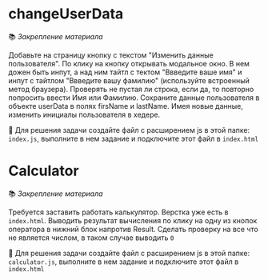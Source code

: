 # changeUserData

📚 _Закрепление материала_

Добавьте на страницу кнопку с текстом "Изменить данные пользователя".
По клику на кнопку открывать модальное окно. В нем дожен быть инпут, а над ним тайтл с тектом "Ввведите ваше имя" и инпут с тайтлом "Ввведите вашу фамилию" (используйте встроенный метод браузера). Проверять не пустая ли строка, если да, то повторно попросить ввести Имя или Фамилию.
Сохраните данные пользователя в объекте userData в полях firsName и lastName.
Имея новые данные, изменить инициалы пользователя в хедере.

📝 Для решения задачи создайте файл с расширением js в этой папке: `index.js`, выполните в нем задание и подключите этот файл в `index.html`


# Calculator 

📚 _Закрепление материала_

Требуется заставить работать калькулятор. Верстка уже есть в `index.html`. Выводить результат вычисления по клику на одну из кнопок оператора в нижний блок напротив Result.
Сделать проверку на все что не является числом, в таком случае выводить `0`

📝 Для решения задачи создайте файл с расширением js в этой папке: `calculator.js`, выполните в нем задание и подключите этот файл в `index.html`


